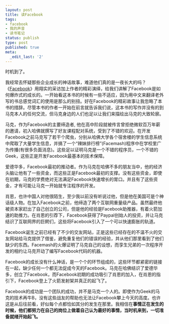 ```yaml
---
layout: post
title: 读Facebook
tags:
- facebook
- 我的声音
- 读书笔记
status: publish
type: post
published: true
meta:
  _edit_last: '2'
---
```

时机到了。

我经常去怀疑那些企业成长的神话故事，难道他们真的是一夜长大的吗？《<a href="http://book.douban.com/subject/4820899/" target="_blank">Facebook</a>》用翔实的采访加上作者的精彩演绎，给我们讲解了Facebook是如何爆炸式的成长的。一开始看这本书的时候有一些不适应，因为用中文来翻译老外写的书总感觉词汇的使用是那么的别扭。好在Facebook的精彩故事让我忽略了本书的措辞。尽管本书的作者一开始在前言就告诉我们说，这本书的写作并没有的到马克本人的任何交流，但马克身边的人们也足以让我们来描绘出马克的大致轮廓。

马克，作为Facebook的主要缔造者, 他在高中阶段就被传言曾拒绝微软百万年薪的邀请，初入哈佛就撰写了好友课程配对系统，受到了不错的欢迎。在开发Facebook之前马克写了若干个爬虫，分别从哈佛大学各个宿舍楼的学生信息系统中爬取了大量学生信息，并搞了一个“辣妹排行榜”(Facemash)程序中在学校里广为传播(有很多负面消息)。这些足以证明马克是一个不错的程序员，一个不错的Geek，这些正是开发Facebook最基本的技术保障。

爱德华多，Facebook最初的推动者。作为马克在哈佛不多的朋友当中，他的经济头脑让他有了一些资金，而这些正是Facebook最初的支撑。没有这些资金，即使在初期，马克的学费绝对无法满足Facebook快速增长的胃口。并且有了这些资金，才有可能让马克一开始就专注程序的开发。

肖恩，也许中国人对他很陌生，至少我以前没有听说过他，但是他在美国可是个神话级人物。在加入Facebook之前，他缔造了两个互联网重量级产品。虽然最终他被资本家赶出了自己创立的公司，但是他的经验是Facebook助推器，有着火箭加速的助推力。在肖恩的引荐下，Facebook获得了Paypal创始人的投资，并让马克结识了互联网界的巨鳄们，这些将Facebook引入了一个可以快速膨胀的轨道。

Facebook诞生之前已经有了不少的交友网站，正是这些已经存在的不温不火的交友网站给马克提供了借鉴，避免重复他们的错误的经验，并从他们那里看到了他们缺少的东西。Facemash的火爆证明了马克自己的设想，而孪生兄弟的一次程序开发的相约让马克开动了编写Facebook代码的机器。

Facebook的成长没有什么神话，是一个个的环节组成的，这些环节都紧密的链接在一起，缺少任何一个都无法促成今天的Facebook。马克在哈佛结识了爱德华多，创立了Facebook，而Facebook初期的成功吸引了肖恩的加入，在肖恩的指引下，Facebook登上了火箭发射架并真正的起飞了。

Facebook的成功是一个团队的成功，并不是马克一个人的。即使作为Geek的马克的技术再牛B，没有这些战友的帮助也无法让Facebook攀上今天的高度。也许这是从后往前看，好似每个点都恰如其分的发生在那里。我相信在<strong>事情正在发生的时候，他们都努力在自己的岗位上做着自己认为最好的事情，当时机来到，一切准备就绪开始起飞。</strong>
